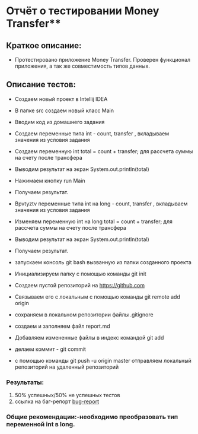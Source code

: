 # Отчёт о тестировании Money Transfer**</h1>

## Краткое описание:

 * Протестировано приложение Money Transfer. Проверен функционал приложения, а так же совместимость типов данных.


## Описание тестов: 

* Создаем новый проект в Intellij IDEA
* В папке src создаем новый класс Main
* Вводим код из домашнего задания
* Создаем переменные типа int - count, transfer , вкладываем значения из условия задания
* Создаем переменную int total = count + transfer; для рассчета суммы на счету после трансфера
* Выводим результат на экран System.out.println(total)
* Нажимаем кнопку run Main
* Получаем результат.

* Bpvtyztv переменные типа int на long - count, transfer , вкладываем значения из условия задания
* Изменяем переменную int на long total = count + transfer; для рассчета суммы на счету после трансфера
* Выводим результат на экран System.out.println(total)
* Получаем результат.

* запускаем консоль git bash вызванную из папки созданного проекта
* Инициализируем папку с помощью команды git init
* Создаем пустой репозиторий на https://github.com 
* Связываем его с локальным с помощью команды git remote add origin
* сохраняем в локальном репозитории файлы .gitignore
* создаем и заполняем файл report.md
* Добавляем измененные файлы в индекс командой git add  
* делаем коммит - git commit
* с помощью команды git push -u origin master отправляем локальный репозиторий на удаленный репозиторий


### Результаты:
1) 50% успешных/50% не успешных тестов
2) ссылка на баг-репорт [bug-report](https://github.com/denis-study/Money-Transfer/issues/1)

### Общие рекомендации:-необходимо преобразовать  тип переменной  int в long.
